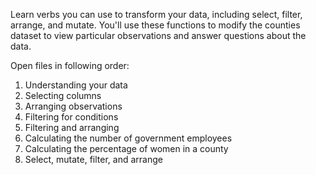 Learn verbs you can use to transform your data, including select, filter, arrange, and mutate. You'll use these functions to modify the counties dataset to view particular observations and answer questions about the data.

Open files in following order:
1) Understanding your data
2) Selecting columns
3) Arranging observations
4) Filtering for conditions
5) Filtering and arranging
6) Calculating the number of government employees
7) Calculating the percentage of women in a county
8) Select, mutate, filter, and arrange

